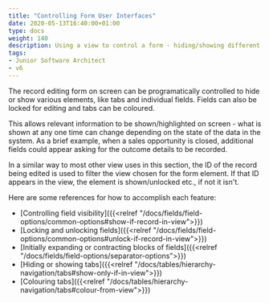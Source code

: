 ```yaml
---
title: "Controlling Form User Interfaces"
date: 2020-05-13T16:40:00+01:00
type: docs
weight: 140
description: Using a view to control a form - hiding/showing different areas, locking data and expanding/contracting blocks of fields on screen
tags:
- Junior Software Architect
- v6
---
```

The record editing form on screen can be programatically controlled to hide or show various elements, like tabs and individual fields. Fields can also be locked for editing and tabs can be coloured.

This allows relevant information to be shown/highlighted on screen - what is shown at any one time can change depending on the state of the data in the system. As a brief example, when a sales opportunity is closed, additional fields could appear asking for the outcome details to be recorded.

In a similar way to most other view uses in this section, the ID of the record being edited is used to filter the view chosen for the form element. If that ID appears in the view, the element is shown/unlocked etc., if not it isn't.

Here are some references for how to accomplish each feature:
* [Controlling field visibility]({{<relref "/docs/fields/field-options/common-options#show-if-record-in-view">}})
* [Locking and unlocking fields]({{<relref "/docs/fields/field-options/common-options#unlock-if-record-in-view">}})
* [Initially expanding or contracting blocks of fields]({{<relref "/docs/fields/field-options/separator-options">}})
* [Hiding or showing tabs]({{<relref "/docs/tables/hierarchy-navigation/tabs#show-only-if-in-view">}})
* [Colouring tabs]({{<relref "/docs/tables/hierarchy-navigation/tabs#colour-from-view">}})
